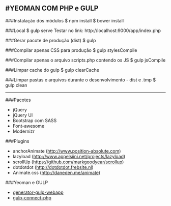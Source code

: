 #YEOMAN COM PHP e GULP
---

###Instalação dos módulos
	$ npm install
	$ bower install

###Local
	$ gulp serve
Testar no link: http://localhost:9000/app/index.php

###Gerar pacote de produção (dist)
	$ gulp

###Compilar apenas CSS para produção
	$ gulp stylesCompile

###Compilar apenas o arquivo scripts.php contendo os JS
	$ gulp jsCompile

###Limpar cache do gulp
	$ gulp clearCache

###Limpar pastas e arquivos durante o desenvolvimento - dist e .tmp
	$ gulp clean

---

###Pacotes
* jQuery
* jQuery UI
* Bootstrap com SASS
* Font-awesome
* Modernizr

###Plugins
* anchorAnimate (http://www.position-absolute.com)
* lazyload (http://www.appelsiini.net/projects/lazyload)
* scrollUp (https://github.com/markgoodyear/scrollup)
* dotdotdot (http://dotdotdot.frebsite.nl)
* Animate.css (http://daneden.me/animate)

###Yeoman e GULP
* [generator-gulp-webapp](https://github.com/yeoman/generator-gulp-webapp)
* [gulp-connect-php](https://github.com/micahblu/gulp-connect-php)